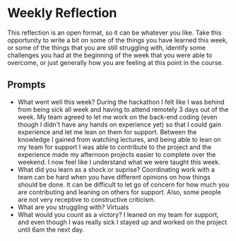 # Weekly Reflection

This reflection is an open format, so it can be whatever you like. Take this opportunity to write a bit on some of the things you have learned this week, or some of the things that you are still struggling with, identify some challenges you had at the beginning of the week that you were able to overcome, or just generally how you are feeling at this point in the course.

## Prompts

-   What went well this week?
    During the hackathon I felt like I was behind from being sick all week and having to attend remotely 3 days out of the week. My team agreed to let me work on the back-end coding (even though I didn't have any hands on experience yet) so that I could gain experience and let me lean on them for support. Between the knowledge I gained from watching lectures, and being able to lean on my team for support I was able to contribute to the project and the experience made my afternoon projects easier to complete over the weekend. I now feel like I understand what we were taught this week.
-   What did you learn as a shock or suprise?
    Coordinating work with a team can be hard when you have different opinions on how things should be done. It can be difficult to let go of concern for how much you are contributing and leaning on others for support. Also, some people are not very receptive to constructive criticism.
-   What are you struggling with?
    Virtuals
-   What would you count as a victory?
    I leaned on my team for support, and even though I was really sick I stayed up and worked on the project until 6am the next day.
